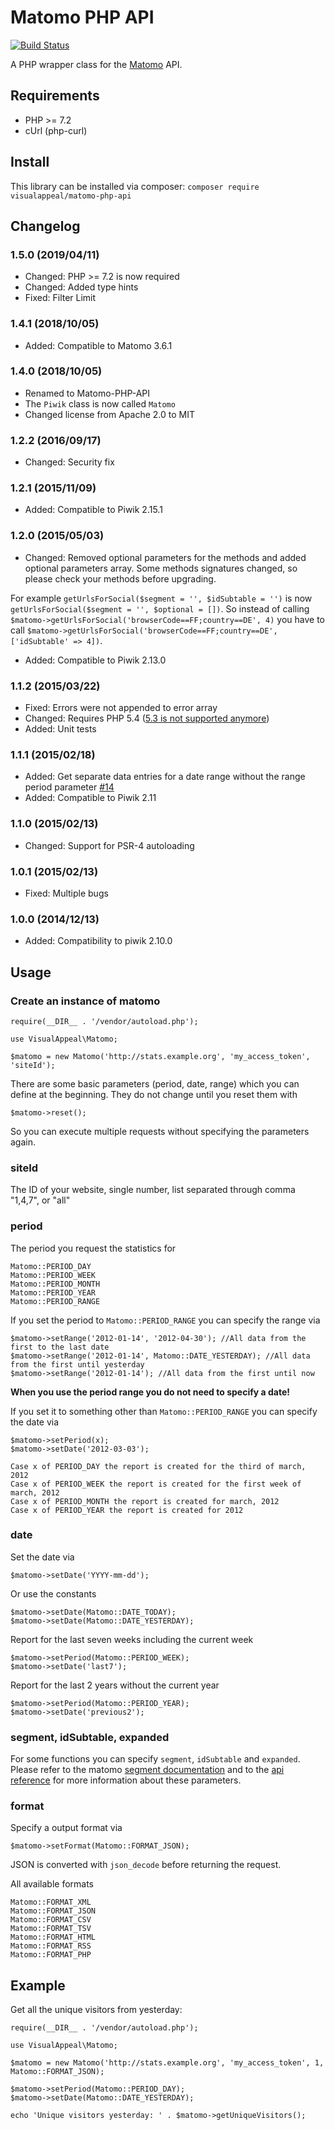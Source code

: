 # Matomo PHP API

[![Build Status](https://travis-ci.org/VisualAppeal/Matomo-PHP-API.svg)](https://travis-ci.org/VisualAppeal/Matomo-PHP-API)

A PHP wrapper class for the [Matomo](https://matomo.org/) API.

## Requirements

* PHP >= 7.2
* cUrl (php-curl)

## Install

This library can be installed via composer: `composer require visualappeal/matomo-php-api`

## Changelog

### 1.5.0 (2019/04/11)

* Changed: PHP >= 7.2 is now required
* Changed: Added type hints
* Fixed: Filter Limit

### 1.4.1 (2018/10/05)

* Added: Compatible to Matomo 3.6.1

### 1.4.0 (2018/10/05)

* Renamed to Matomo-PHP-API
* The `Piwik` class is now called `Matomo`
* Changed license from Apache 2.0 to MIT

### 1.2.2 (2016/09/17)

* Changed: Security fix

### 1.2.1 (2015/11/09)

* Added: Compatible to Piwik 2.15.1

### 1.2.0 (2015/05/03)

* Changed: Removed optional parameters for the methods and added optional parameters array. Some methods signatures changed, so please check your methods before upgrading.

For example `getUrlsForSocial($segment = '', $idSubtable = '')` is now `getUrlsForSocial($segment = '', $optional = [])`. So instead of calling `$matomo->getUrlsForSocial('browserCode==FF;country==DE', 4)` you have to call `$matomo->getUrlsForSocial('browserCode==FF;country==DE', ['idSubtable' => 4])`.

* Added: Compatible to Piwik 2.13.0

### 1.1.2 (2015/03/22)

* Fixed: Errors were not appended to error array
* Changed: Requires PHP 5.4 ([5.3 is not supported anymore](http://php.net/archive/2014.php#id2014-08-14-1))
* Added: Unit tests

### 1.1.1 (2015/02/18)

* Added: Get separate data entries for a date range without the range period parameter [#14](https://github.com/VisualAppeal/Matomo-PHP-API/issues/14)
* Added: Compatible to Piwik 2.11

### 1.1.0 (2015/02/13)

* Changed: Support for PSR-4 autoloading

### 1.0.1 (2015/02/13)

* Fixed: Multiple bugs

### 1.0.0 (2014/12/13)

* Added: Compatibility to piwik 2.10.0

## Usage

### Create an instance of matomo

	require(__DIR__ . '/vendor/autoload.php');

	use VisualAppeal\Matomo;

	$matomo = new Matomo('http://stats.example.org', 'my_access_token', 'siteId');

There are some basic parameters (period, date, range) which you can define at the beginning. They do not change until you reset them with

	$matomo->reset();

So you can execute multiple requests without specifying the parameters again.

### siteId

The ID of your website, single number, list separated through comma "1,4,7", or "all"

### period

The period you request the statistics for

	Matomo::PERIOD_DAY
	Matomo::PERIOD_WEEK
	Matomo::PERIOD_MONTH
	Matomo::PERIOD_YEAR
	Matomo::PERIOD_RANGE

If you set the period to `Matomo::PERIOD_RANGE` you can specify the range via

	$matomo->setRange('2012-01-14', '2012-04-30'); //All data from the first to the last date
	$matomo->setRange('2012-01-14', Matomo::DATE_YESTERDAY); //All data from the first until yesterday
	$matomo->setRange('2012-01-14'); //All data from the first until now

__When you use the period range you do not need to specify a date!__

If you set it to something other than `Matomo::PERIOD_RANGE` you can specify the date via

	$matomo->setPeriod(x);
	$matomo->setDate('2012-03-03');

	Case x of PERIOD_DAY the report is created for the third of march, 2012
	Case x of PERIOD_WEEK the report is created for the first week of march, 2012
	Case x of PERIOD_MONTH the report is created for march, 2012
	Case x of PERIOD_YEAR the report is created for 2012

### date

Set the date via

	$matomo->setDate('YYYY-mm-dd');

Or use the constants

	$matomo->setDate(Matomo::DATE_TODAY);
	$matomo->setDate(Matomo::DATE_YESTERDAY);

Report for the last seven weeks including the current week

	$matomo->setPeriod(Matomo::PERIOD_WEEK);
	$matomo->setDate('last7');

Report for the last 2 years without the current year

	$matomo->setPeriod(Matomo::PERIOD_YEAR);
	$matomo->setDate('previous2');

### segment, idSubtable, expanded

For some functions you can specify `segment`, `idSubtable` and `expanded`. Please refer to the matomo [segment documentation](https://developer.matomo.org/api-reference/reporting-api-segmentation) and to the [api reference](https://developer.matomo.org/api-reference/reporting-api) for more information about these parameters.

### format

Specify a output format via

	$matomo->setFormat(Matomo::FORMAT_JSON);

JSON is converted with `json_decode` before returning the request.

All available formats

	Matomo::FORMAT_XML
	Matomo::FORMAT_JSON
	Matomo::FORMAT_CSV
	Matomo::FORMAT_TSV
	Matomo::FORMAT_HTML
	Matomo::FORMAT_RSS
	Matomo::FORMAT_PHP


## Example

Get all the unique visitors from yesterday:

	require(__DIR__ . '/vendor/autoload.php');

	use VisualAppeal\Matomo;

	$matomo = new Matomo('http://stats.example.org', 'my_access_token', 1, Matomo::FORMAT_JSON);

	$matomo->setPeriod(Matomo::PERIOD_DAY);
	$matomo->setDate(Matomo::DATE_YESTERDAY);

	echo 'Unique visitors yesterday: ' . $matomo->getUniqueVisitors();
